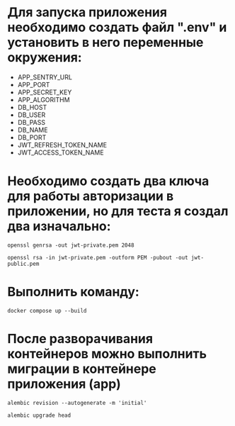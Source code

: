 # Для запуска приложения необходимо создать файл ".env" и установить в него переменные окружения:

- APP_SENTRY_URL
- APP_PORT
- APP_SECRET_KEY
- APP_ALGORITHM
- DB_HOST
- DB_USER
- DB_PASS
- DB_NAME
- DB_PORT
- JWT_REFRESH_TOKEN_NAME
- JWT_ACCESS_TOKEN_NAME

# Необходимо создать два ключа для работы авторизации в приложении, но для теста я создал два изначально: 

    openssl genrsa -out jwt-private.pem 2048

    openssl rsa -in jwt-private.pem -outform PEM -pubout -out jwt-public.pem


# Выполнить команду:
    
    docker compose up --build
    
# После разворачивания контейнеров можно выполнить миграции в контейнере приложения (app)

    alembic revision --autogenerate -m 'initial'

    alembic upgrade head
